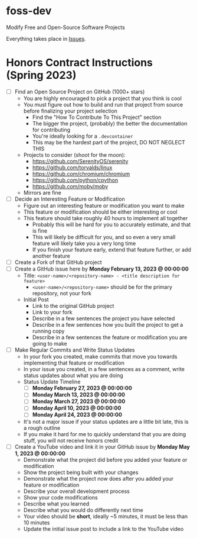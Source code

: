 # foss-dev
Modify Free and Open-Source Software Projects

Everything takes place in [Issues](https://github.com/pwncollege/foss-dev/issues).

# Honors Contract Instructions (Spring 2023)
- [ ] Find an Open Source Project on GitHub (1000+ stars)
  - You are highly encouraged to pick a project that you think is cool
  - You must figure out how to build and run that project from source before finalizing your project selection
    - Find the "How To Contribute To This Project" section
    - The bigger the project, (probably) the better the documentation for contributing
    - You're ideally looking for a `.devcontainer`
    - This may be the hardest part of the project, DO NOT NEGLECT THIS
  - Projects to consider (shoot for the moon):
    - https://github.com/SerenityOS/serenity
    - https://github.com/torvalds/linux
    - https://github.com/chromium/chromium
    - https://github.com/python/cpython
    - https://github.com/moby/moby
  - Mirrors are fine
- [ ] Decide an Interesting Feature or Modification
  - Figure out an interesting feature or modification you want to make
  - This feature or modification should be either interesting or cool
  - This feature should take roughly 40 hours to implement all together
    - Probably this will be hard for you to accurately estimate, and that is fine
    - This will likely be difficult for you, and so even a very small feature will likely take you a very long time
    - If you finish your feature early, extend that feature further, or add another feature
- [ ] Create a Fork of that GitHub project
- [ ] Create a GitHub issue here by **Monday February 13, 2023 @ 00:00:00**
  - Title: `<user-name>/<repository-name> - <title description for feature>`
    - `<user-name>/<repository-name>` should be for the primary repository, not your fork
  - Initial Post
    - Link to the original GitHub project
    - Link to your fork
    - Describe in a few sentences the project you have selected
    - Describe in a few sentences how you built the project to get a running copy
    - Describe in a few sentences the feature or modification you are going to make
- [ ] Make Regular Commits and Write Status Updates
  - In your fork you created, make commits that move you towards implementing that feature or modification
  - In your issue you created, in a few sentences as a comment, write status updates about what you are doing
  - Status Update Timeline
    - [ ] **Monday February 27, 2023 @ 00:00:00**
    - [ ] **Monday March 13, 2023 @ 00:00:00**
    - [ ] **Monday March 27, 2023 @ 00:00:00**
    - [ ] **Monday April 10, 2023 @ 00:00:00**
    - [ ] **Monday April 24, 2023 @ 00:00:00**
  - It's not a major issue if your status updates are a little bit late, this is a rough outline
  - If you make it hard for me to quickly understand that you are doing stuff, you will not receive honors credit
- [ ] Create a YouTube video and link it in your GitHub issue by **Monday May 1, 2023 @ 00:00:00**
  - Demonstrate what the project did before you added your feature or modification
  - Show the project being built with your changes
  - Demonstrate what the project now does after you added your feature or modification
  - Describe your overall development process
  - Show your code modifications
  - Describe what you learned
  - Describe what you would do differently next time
  - Your video should be **short**, ideally ~5 minutes, it must be less than 10 minutes
  - Update the initial issue post to include a link to the YouTube video
